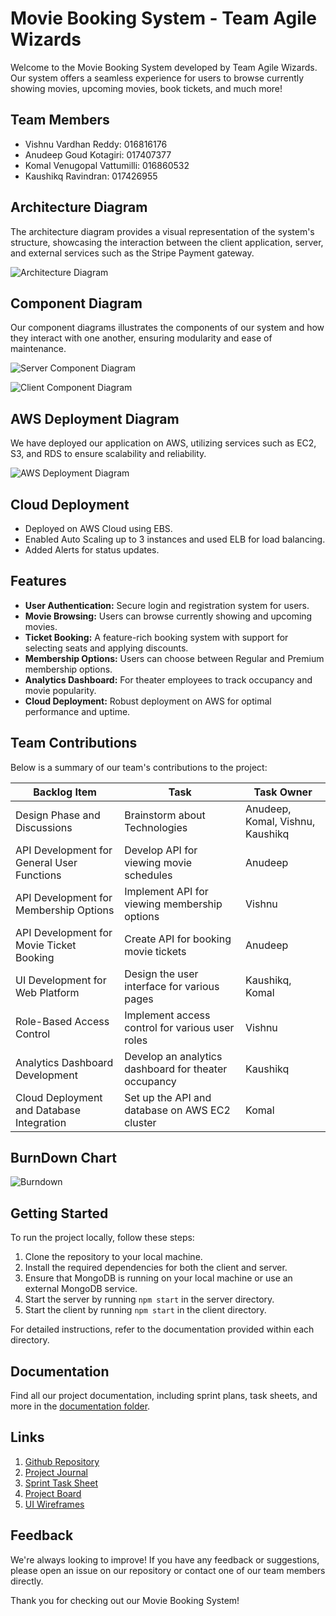 # Movie Booking System - Team Agile Wizards

Welcome to the Movie Booking System developed by Team Agile Wizards. Our system offers a seamless experience for users to browse currently showing movies, upcoming movies, book tickets, and much more!

## Team Members

- Vishnu Vardhan Reddy: 016816176
- Anudeep Goud Kotagiri: 017407377
- Komal Venugopal Vattumilli: 016860532
- Kaushikq Ravindran: 017426955

## Architecture Diagram

The architecture diagram provides a visual representation of the system's structure, showcasing the interaction between the client application, server, and external services such as the Stripe Payment gateway.

![Architecture Diagram](/images/movie_booking_system_architecture.png)

## Component Diagram

Our component diagrams illustrates the components of our system and how they interact with one another, ensuring modularity and ease of maintenance.

![Server Component Diagram](/images/server_component.png)

![Client Component Diagram](/images/client_component.png)

## AWS Deployment Diagram

We have deployed our application on AWS, utilizing services such as EC2, S3, and RDS to ensure scalability and reliability.

![AWS Deployment Diagram](/images/AWSDeploymentDiag.png)

## Cloud Deployment

- Deployed on AWS Cloud using EBS.
- Enabled Auto Scaling up to 3 instances and used ELB for load balancing.
- Added Alerts for status updates.

## Features

- **User Authentication:** Secure login and registration system for users.
- **Movie Browsing:** Users can browse currently showing and upcoming movies.
- **Ticket Booking:** A feature-rich booking system with support for selecting seats and applying discounts.
- **Membership Options:** Users can choose between Regular and Premium membership options.
- **Analytics Dashboard:** For theater employees to track occupancy and movie popularity.
- **Cloud Deployment:** Robust deployment on AWS for optimal performance and uptime.

## Team Contributions

Below is a summary of our team's contributions to the project:

| Backlog Item                               | Task                                                 | Task Owner                       |
| ------------------------------------------ | ---------------------------------------------------- | -------------------------------- |
| Design Phase and Discussions               | Brainstorm about Technologies                        | Anudeep, Komal, Vishnu, Kaushikq |
| API Development for General User Functions | Develop API for viewing movie schedules              | Anudeep                          |
| API Development for Membership Options     | Implement API for viewing membership options         | Vishnu                           |
| API Development for Movie Ticket Booking   | Create API for booking movie tickets                 | Anudeep                          |
| UI Development for Web Platform            | Design the user interface for various pages          | Kaushikq, Komal                  |
| Role-Based Access Control                  | Implement access control for various user roles      | Vishnu                           |
| Analytics Dashboard Development            | Develop an analytics dashboard for theater occupancy | Kaushikq                         |
| Cloud Deployment and Database Integration  | Set up the API and database on AWS EC2 cluster       | Komal                            |

## BurnDown Chart

![Burndown](/images/burndown.png)

## Getting Started

To run the project locally, follow these steps:

1. Clone the repository to your local machine.
2. Install the required dependencies for both the client and server.
3. Ensure that MongoDB is running on your local machine or use an external MongoDB service.
4. Start the server by running `npm start` in the server directory.
5. Start the client by running `npm start` in the client directory.

For detailed instructions, refer to the documentation provided within each directory.

## Documentation

Find all our project documentation, including sprint plans, task sheets, and more in the [documentation folder](/documentation/).

## Links

1. [Github Repository](https://github.com/gopinathsjsu/teamproject-agile-wizards)
2. [Project Journal](/documentation/CMPE202-AGWIZ-JOURNAL.pdf)
3. [Sprint Task Sheet](/documentation/Agile%20Wizards%20Sprint%20Sheet.xlsx)
4. [Project Board](/documentation/project_board/)
5. [UI Wireframes](/documentation/AGILEWIZARDS-WIREFRAMES.pdf)

## Feedback

We're always looking to improve! If you have any feedback or suggestions, please open an issue on our repository or contact one of our team members directly.

Thank you for checking out our Movie Booking System!
